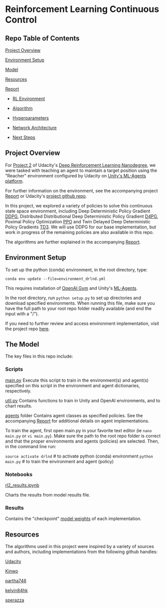 # Reinforcement Learning Continuous Control

## Repo Table of Contents

[Project Overview](#overview)

[Environment Setup](#setup)

[Model](#model)

[Resources](#resources)

[Report](https://github.com/cipher813/rl_continuous_control/blob/master/report.md#report)

- [RL Environment](https://github.com/cipher813/rl_continuous_control/blob/master/report.md#environment)

- [Algorithm](https://github.com/cipher813/rl_continuous_control/blob/master/report.md#algorithm)

- [Hyperparameters](https://github.com/cipher813/rl_continuous_control/blob/master/report.md#hyperparameters)

- [Network Architecture](https://github.com/cipher813/rl_continuous_control/blob/master/report.md#network)

- [Next Steps](https://github.com/cipher813/rl_continuous_control/blob/master/report.md#nextsteps)

<a name="overview"></a>
## Project Overview

For [Project 2](https://github.com/udacity/deep-reinforcement-learning/tree/master/p2_continuous-control) of Udacity's [Deep Reinforcement Learning Nanodegree](https://github.com/udacity/deep-reinforcement-learning), we were tasked with teaching an agent to maintain a target position using the "Reacher" environment configured by Udacity on [Unity's ML-Agents platform](https://github.com/Unity-Technologies/ml-agents).  

For further information on the environment, see the accompanying project [Report](https://github.com/cipher813/rl_continuous_control/blob/master/report.md) or Udacity's [project github repo](https://github.com/udacity/deep-reinforcement-learning/tree/master/p2_continuous-control).  

In this project, we explored a variety of policies to solve this continuous state space environment, including Deep Deterministic Policy Gradient [DDPG](https://arxiv.org/abs/1509.02971), Distributed Distributional Deep Deterministic Policy Gradient [D4PG](https://arxiv.org/pdf/1804.08617.pdf), Poximal Policy Optimization [PPO](https://arxiv.org/pdf/1707.06347.pdf) and Twin Delayed Deep Deterministic Policy Gradients [TD3](https://arxiv.org/abs/1802.09477). We will use DDPG for our base implementation, but work in progress of the remaining policies are also available in this repo.   

The algorithms are further explained in the accompanying [Report](https://github.com/cipher813/rl_continuous_control/blob/master/report.md).

<a name="setup"></a>
## Environment Setup

To set up the python (conda) environment, in the root directory, type:

`conda env update --file=environment_drlnd.yml`

This requires installation of [OpenAI Gym](https://github.com/openai/gym) and Unity's [ML-Agents](https://github.com/Unity-Technologies/ml-agents).   

In the root directory, run `python setup.py` to set up directories and download specified environments.  When running this file, make sure you have the full path to your root repo folder readily available (and end the input with a "/").

If you need to further review and access environment implementation, visit the project repo [here](https://github.com/udacity/deep-reinforcement-learning/tree/master/p2_continuous-control).

<a name="model"></a>
## The Model

The key files in this repo include:

### Scripts

[main.py](https://github.com/cipher813/rl_continuous_control/tree/master/scripts)
Execute this script to train in the environment(s) and agent(s) specified on this script in the environment and agent dictionaries, respectively.

[util.py](https://github.com/cipher813/rl_continuous_control/tree/master/scripts)
Contains functions to train in Unity and OpenAI environments, and to chart results.

[agents](https://github.com/cipher813/rl_continuous_control/tree/master/scripts) folder
Contains agent classes as specified policies.  See the accompanying [Report](https://github.com/cipher813/rl_continuous_control/blob/master/report.md) for additional details on agent implementations.

To train the agent, first open main.py in your favorite text editor (ie `nano main.py` or `vi main.py`).  Make sure the path to the root repo folder is correct and that the proper environments and agents (policies) are selected.  Then, in the command line run:

`source activate drlnd` # to activate python (conda) environment
`python main.py` # to train the environment and agent (policy)

### Notebooks

[rl2_results.ipynb](https://github.com/cipher813/rl_continuous_control/tree/master/notebooks)

Charts the results from model results file.  

### Results

Contains the "checkpoint" [model weights](https://github.com/cipher813/rl_continuous_control/tree/master/results) of each implementation.  

<a name="resources"></a>
## Resources

The algorithms used in this project were inspired by a variety of sources and
authors, including implementations from the following github handles:

[Udacity](https://github.com/udacity/deep-reinforcement-learning)

[Kinwo](https://github.com/kinwo/deeprl-continuous-control)

[partha746](https://github.com/partha746/DRLND_P2_Reacher_EnV)

[kelvin84hk](https://github.com/kelvin84hk/DRLND_P2_Continuous_Control/)

[sperazza](https://github.com/sperazza/MultiAgentDeepRL/)
